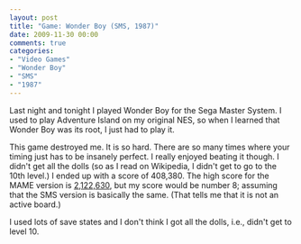 ```yaml
---
layout: post
title: "Game: Wonder Boy (SMS, 1987)"
date: 2009-11-30 00:00
comments: true
categories:
- "Video Games"
- "Wonder Boy"
- "SMS"
- "1987"
---
```


Last night and tonight I played Wonder Boy for the Sega Master
System. I used to play Adventure Island on my original NES, so
when I learned that Wonder Boy was its root, I just had to play
it.

This game destroyed me. It is so hard. There are so many times
where your timing just has to be insanely perfect. I really
enjoyed beating it though. I didn't get all the dolls (so as I
read on Wikipedia, I didn't get to go to the 10th level.) I ended
up with a score of 408,380. The high score for the MAME version is
[2,122,630](http://www.twingalaxies.com/index.aspx?c=22&pi=46&gi=6946&vi=7899), but my score would be number 8; assuming that the SMS
version is basically the same. (That tells me that it is not an
active board.)

I used lots of save states and I don't think I got all the dolls,
i.e., didn't get to level 10.
